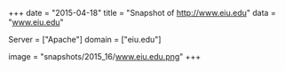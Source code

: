 
+++
date = "2015-04-18"
title = "Snapshot of http://www.eiu.edu"
data = "www.eiu.edu"

Server = ["Apache"]
domain = ["eiu.edu"]

  image = "snapshots/2015_16/www.eiu.edu.png"
+++
#
